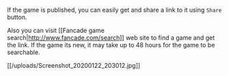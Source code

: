 If the game is published, you can easily get and share a link to it using `Share` button.

Also you can visit [[Fancade game search|http://www.fancade.com/search]] web site to find a game and get the link.
If the game its new, it may take up to 48 hours for the game to be searchable.

[[/uploads/Screenshot_20200122_203012.jpg]]
